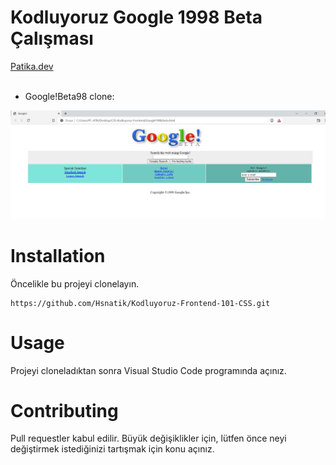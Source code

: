 # Kodluyoruz Google 1998 Beta Çalışması

[Patika.dev](https://app.patika.dev/moduller/css/odev2)
<br>
<br>

* Google!Beta98 clone: 

![google.com](Google1998/img/clone.png)

# Installation 
 Öncelikle bu projeyi clonelayın.
 ```
https://github.com/Hsnatik/Kodluyoruz-Frontend-101-CSS.git
 ```

 # Usage
 Projeyi cloneladıktan sonra Visual Studio Code programında açınız.


# Contributing
Pull requestler kabul edilir. Büyük değişiklikler için, lütfen önce neyi değiştirmek istediğinizi tartışmak için konu açınız.
